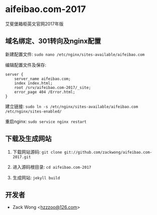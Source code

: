 aifeibao.com-2017
=============

艾斐堡箱柜英文官网2017年版


域名绑定、301转向及nginx配置
-----

新建配置文件: ``sudo nano /etc/nginx/sites-available/aifeibao.com``

编辑配置文件及保存: 

    server {
        server_name aifeibao.com;
        index index.html;
        root /srv/aifeibao.com-2017/_site;
        error_page 404 /Error.html;
    }

建立链接: ``sudo ln -s /etc/nginx/sites-available/aifeibao.com /etc/nginx/sites-enabled/``

重启nginx: ``sudo service nginx restart``


下载及生成网站
-----

1. 下载网站源码: ``git clone git://github.com/zackwong/aifeibao.com-2017.git``

2. 进入源码根目录: ``cd aifeibao.com-2017``

3. 生成网站: ``jekyll build``


开发者
---------

* Zack Wong &lt;hzzzoo@126.com&gt;

